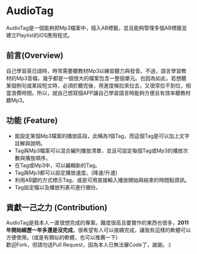 # AudioTag

AudioTag是一個能夠把Mp3檔案中，插入AB標籤，並且能夠管理多個AB標籤並建立Playlist的iOS應用程式。  

## 前言(Overview)

自己學習英日語時，時常需要聽教材Mp3以練習聽力與發音。不過，語言學習教材的Mp3音檔，幾乎都是一個很大的檔案包含一整個單元。也因為如此，若想聽某個例句或某段短文時，必須於聽完後，用進度條拉來拉去，又很常拉不到位，相當浪費時間。所以，就自己想寫個APP讓自己學習語言時能夠方便且有效率聽教材聽Mp3。

## 功能 (Feature)

* 能設定某個Mp3檔案的播放區段，此稱為1個Tag，而這個Tag是可以加上文字註解與說明。
* Tag與Mp3檔案可以混合編列播放清單，並且可設定每個Tag或Mp3的播放次數與播放順序。
* 在Tag或Mp3中，可以編輯新的Tag。
* Tag與Mp3都可以設定播放速度。(降速/升速)
* 利用AB鍵的方式標示Tag，或是可用直接輸入播放開始與結束的時間點資訊。
* Tag設定檔以及播放列表可進行備份。

## 貢獻一己之力 (Contribution)

AudioTag是我本人一直很想完成的專案。難度很高且要實作的東西也很多，**2011年開始經歷一年多還是沒完成**。很希望有人可以接續完成，讓我有這樣的軟體可以方便使用。(或是有類似的軟體，也可以推薦一下)  
歡迎Fork，但請勿送Pull Request，因為本人已無法審Code了，謝謝。:)  
